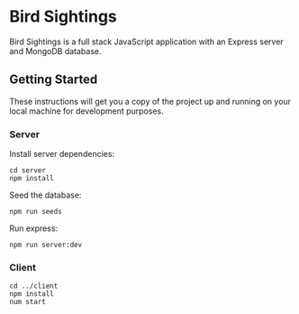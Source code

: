 # Bird Sightings

Bird Sightings is a full stack JavaScript application with an Express server and MongoDB database.

## Getting Started

These instructions will get you a copy of the project up and running on your local machine for development purposes.

### Server

Install server dependencies:

```
cd server
npm install
```

Seed the database:

```
npm run seeds
```

Run express:

```
npm run server:dev
```

### Client

```
cd ../client
npm install
num start
```
